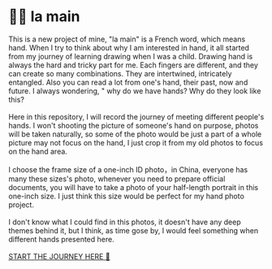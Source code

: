 # 👋👋 la main
This is a new project of mine, "la main" is a French word, which means hand. When I try to think about why I am interested in hand, it all started from my journey of learning drawing when I was a child. Drawing hand is always the hard and tricky part for me. Each fingers are different, and they can create so many combinations. They are intertwined, intricately entangled. Also you can read a lot from one's hand, their past, now and future. I always wondering, " why do we have hands? Why do they look like this? \
\
Here in this repository, I will record the journey of meeting different people's hands. I won't shooting the picture of someone's hand on purpose, photos will be taken naturally, so some of the photo would be just a part of a whole picture may not focus on the hand, I just crop it from my old photos to focus on the hand area.\
\
I choose the frame size of a one-inch ID photo，in China, everyone has many these sizes's photo, whenever you need to prepare official documents, you will have to take a photo of your half-length portrait in this one-inch size. I just think this size would be perfect for my hand photo project.\
\
I don't know what I could find in this photos, it doesn't have any deep themes behind it, but I think, as time gose by, I would feel something when different hands presented here. \
\
[START THE JOURNEY HERE 🎯](https://congtan0224.github.io/la-main/)

